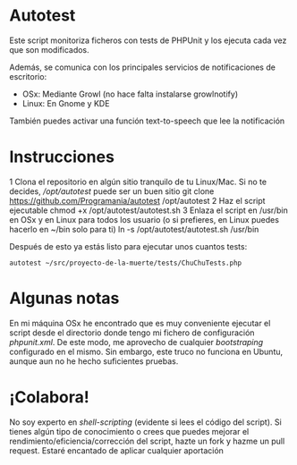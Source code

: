 # Autotest

Este script monitoriza ficheros con tests de PHPUnit y los ejecuta cada vez que son modificados.

Además, se comunica con los principales servicios de notificaciones de escritorio:

 - OSx: Mediante Growl (no hace falta instalarse growlnotify)
 - Linux: En Gnome y KDE
 
También puedes activar una función text-to-speech que lee la notificación
 
# Instrucciones
 
 1 Clona el repositorio en algún sitio tranquilo de tu Linux/Mac. Si no te decides, */opt/autotest* puede ser un buen sitio
    git clone https://github.com/Programania/autotest /opt/autotest
 2 Haz el script ejecutable
    chmod +x /opt/autotest/autotest.sh
 3 Enlaza el script en /usr/bin en OSx y en Linux para todos los usuario (o si prefieres, en Linux puedes hacerlo en ~/bin solo para ti)
    ln -s /opt/autotest/autotest.sh /usr/bin

Después de esto ya estás listo para ejecutar unos cuantos tests:

    autotest ~/src/proyecto-de-la-muerte/tests/ChuChuTests.php
    
# Algunas notas

En mi máquina OSx he encontrado que es muy conveniente ejecutar el script desde el directorio donde tengo mi fichero de configuración *phpunit.xml*. De este modo, me aprovecho de cualquier *bootstraping* configurado en el mismo. Sin embargo, este truco no funciona en Ubuntu, aunque aun no he hecho suficientes pruebas.

# ¡Colabora!

No soy experto en *shell-scripting* (evidente si lees el código del script). Si tienes algún tipo de conocimiento o crees que puedes mejorar el rendimiento/eficiencia/corrección del script, hazte un fork y hazme un pull request. Estaré encantado de aplicar cualquier aportación 